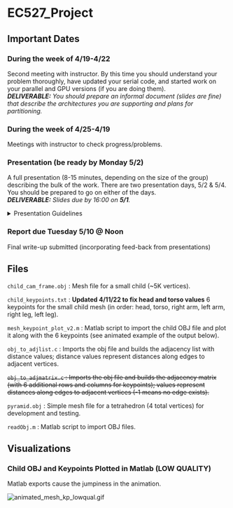 # EC527_Project

## Important Dates  

### During the week of 4/19-4/22  
Second meeting with instructor. By this time you should understand your problem thoroughly, have updated your serial code, and started work on your parallel and GPU versions (if you are doing them).  
***DELIVERABLE:** You should prepare an informal document (slides are fine) that describe the architectures you are supporting and plans for partitioning.*    

### During the week of 4/25-4/19  
Meetings with instructor to check progress/problems.  

### Presentation (be ready by Monday 5/2)
A full presentation (8-15 minutes, depending on the size of the group) describing the bulk of the work. There are two presentation days, 5/2 & 5/4. You should be prepared to go on either of the days.  
***DELIVERABLE:** Slides due by 16:00 on **5/1**.*  
<details>
  <summary>Presentation Guidelines</summary>
  
  The talk should be high quality and well-prepared. It’s OK if you haven’t completely finished, but you should be substantially done. Giving an 8-15 minute presentation on a problem that most of the audience is not familiar with is challenging and will take real work to make coherent. Larger groups get more time. In any 
case, your talk should include (most of) the following:
* Description of the problem
* What the serial code/algorithm looks like. What is the algorithm? What is the complexity?
* Where does the time go? What is the arithmetic intensity? 
* What are the primary data structures? What is the memory reference pattern?
* Have you modified the algorithm to run in parallel (or which parallel algorithm you selected if there is a choice)?
* For the parallel (and GPU) parts, how were the data and computations partitioned?
* Overview of your optimized codes. What are the optimizations? What problems did you have? 
* Experiments and results. What worked?
* A couple minutes for some brief Q&A
  </details>
 
### Report due Tuesday 5/10 @ Noon  
Final write-up submitted (incorporating feed-back from presentations)


## Files  
`child_cam_frame.obj` : Mesh file for a small child (~5K vertices).

`child_keypoints.txt` : **Updated 4/11/22 to fix head and torso values** 6 keypoints for the small child mesh (in order: head, torso, right arm, left arm, right leg, left leg). 

`mesh_keypoint_plot_v2.m` : Matlab script to import the child OBJ file and plot it along with the 6 keypoints (see animated example of the output below).

`obj_to_adjlist.c` : Imports the obj file and builds the adjacency list with distance values; distance values represent distances along edges to adjacent vertices.

~~`obj_to_adjmatrix.c` : Imports the obj file and builds the adjacency matrix (with 6 additional rows and columns for keypoints); values represent distances along edges to adjacent vertices (-1 means no edge exists).~~

`pyramid.obj` : Simple mesh file for a tetrahedron (4 total vertices) for development and testing.

`readObj.m` : Matlab script to import OBJ files.


## Visualizations

### Child OBJ and Keypoints Plotted in Matlab (LOW QUALITY)
Matlab exports cause the jumpiness in the animation.  

![animated_mesh_kp_lowqual.gif](animated_mesh_kp_lowqual.gif)
